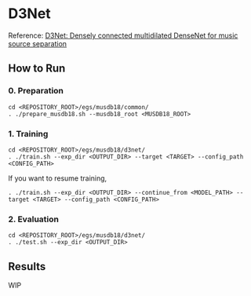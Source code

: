 # D3Net
Reference: [D3Net: Densely connected multidilated DenseNet for music source separation](https://arxiv.org/abs/2010.01733)

## How to Run
### 0. Preparation
```
cd <REPOSITORY_ROOT>/egs/musdb18/common/
. ./prepare_musdb18.sh --musdb18_root <MUSDB18_ROOT>
```

### 1. Training
```
cd <REPOSITORY_ROOT>/egs/musdb18/d3net/
. ./train.sh --exp_dir <OUTPUT_DIR> --target <TARGET> --config_path <CONFIG_PATH>
```

If you want to resume training,
```
. ./train.sh --exp_dir <OUTPUT_DIR> --continue_from <MODEL_PATH> --target <TARGET> --config_path <CONFIG_PATH>
```

### 2. Evaluation
```
cd <REPOSITORY_ROOT>/egs/musdb18/d3net/
. ./test.sh --exp_dir <OUTPUT_DIR>
```

## Results
WIP